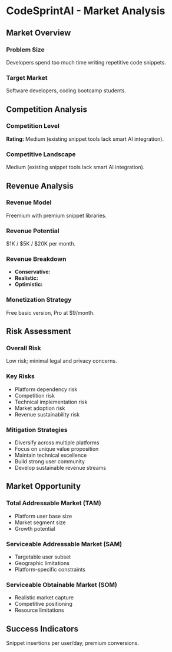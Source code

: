 # CodeSprintAI - Market Analysis

## Market Overview

### Problem Size
Developers spend too much time writing repetitive code snippets.

### Target Market
Software developers, coding bootcamp students.

## Competition Analysis

### Competition Level
**Rating:** Medium (existing snippet tools lack smart AI integration).

### Competitive Landscape
Medium (existing snippet tools lack smart AI integration).

## Revenue Analysis

### Revenue Model
Freemium with premium snippet libraries.

### Revenue Potential
$1K / $5K / $20K per month.

### Revenue Breakdown
- **Conservative:** 
- **Realistic:** 
- **Optimistic:** 

### Monetization Strategy
Free basic version, Pro at $9/month.

## Risk Assessment

### Overall Risk
Low risk; minimal legal and privacy concerns.

### Key Risks
- Platform dependency risk
- Competition risk
- Technical implementation risk
- Market adoption risk
- Revenue sustainability risk

### Mitigation Strategies
- Diversify across multiple platforms
- Focus on unique value proposition
- Maintain technical excellence
- Build strong user community
- Develop sustainable revenue streams

## Market Opportunity

### Total Addressable Market (TAM)
- Platform user base size
- Market segment size
- Growth potential

### Serviceable Addressable Market (SAM)
- Targetable user subset
- Geographic limitations
- Platform-specific constraints

### Serviceable Obtainable Market (SOM)
- Realistic market capture
- Competitive positioning
- Resource limitations

## Success Indicators
Snippet insertions per user/day, premium conversions.
